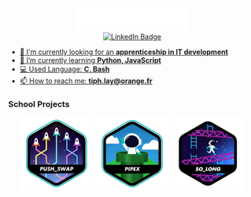 <div align="center">
  <img src="./Media/header.svg"></img>
</div>
  <div align="center">
      <a href="https://www.linkedin.com/in/tiphaine-lay/" target="_blank">
        <img src="https://img.shields.io/badge/LinkedIn-blue?style=for-the-badge&logo=linkedin&logoColor=white" alt="LinkedIn Badge"/>
  </div>

- 🔎 I'm currently looking for an **apprenticeship in IT development**
- 🌱 I’m currently learning **Python, JavaScript**
- 💻 Used Language: **C, Bash**
- 📫 How to reach me: **tiph.lay@orange.fr**

### School Projects

<div align="center">
  
  <a href="https://github.com/tiphainetiti/push_swap">![42 Badge](https://github.com/mcombeau/mcombeau/blob/main/42_badges/push_swape.png)</a>
  <a href="https://github.com/tiphainetiti/pipex">![42 Badge](https://github.com/mcombeau/mcombeau/blob/main/42_badges/pipexe.png)</a>
  <a href="https://github.com/tiphainetiti/so_long">![42 Badge](https://github.com/mcombeau/mcombeau/blob/main/42_badges/so_longn.png)</a>
</div>


<!--
**tiphainetiti/tiphainetiti** is a ✨ _special_ ✨ repository because its `README.md` (this file) appears on your GitHub profile.

Here are some ideas to get you started:




- 🔭 I’m currently working on ...
- 👯 I’m looking to collaborate on ...
- 🤔 I’m looking for help with ...
- 💬 Ask me about ...
- 😄 Pronouns: ...
- ⚡ Fun fact: ...
Pour les icones projets :

<a href="https://github.com/tiphainetiti/42-tc-libft">![42 Badge](https://github.com/mcombeau/mcombeau/blob/main/42_badges/libfte.png)</a>
<a href="https://github.com/tiphainetiti/42-tc-get_next_line">![42 Badge](https://github.com/mcombeau/mcombeau/blob/main/42_badges/get_next_linee.png)</a>
<a href="https://github.com/tiphainetiti/42-tc-ft_printf">![42 Badge](https://github.com/mcombeau/mcombeau/blob/main/42_badges/ft_printfe.png)</a>
<a href="https://github.com/rabouzia/42-tc-Born2beroot">![42 Badge](https://github.com/mcombeau/mcombeau/blob/main/42_badges/born2beroote.png)</a>
<a href="https://github.com/rabouzia/42-tc-philosophers">![42 Badge](https://github.com/mcombeau/mcombeau/blob/main/42_badges/philosopherse.png)</a>
<a href="https://github.com/rabouzia/minihell">![42 Badge](https://github.com/mcombeau/mcombeau/blob/main/42_badges/minishelle.png)</a>
<a href="https://github.com/mcombeau/net_practice">![42 Badge](https://github.com/mcombeau/mcombeau/blob/main/42_badges/netpracticee.png)</a>
<a href="https://github.com/rabouzia/cub3D">![42 Badge](https://github.com/mcombeau/mcombeau/blob/main/42_badges/cub3de.png)</a>
<a href="https://github.com/rabouzia/Piscine_CPP">![42 Badge](https://github.com/mcombeau/mcombeau/blob/main/42_badges/cppe.png)</a>
<a href="https://github.com/rabouzia/ft_irc">![42 Badge](https://github.com/mcombeau/mcombeau/blob/main/42_badges/ft_irce.png)</a>
<a href="https://github.com/rabouzia/inception">![42 Badge](https://github.com/mcombeau/mcombeau/blob/main/42_badges/inceptione.png)</a>
<a href="https://github.com/rabouzia/webserv">![42 Badge](https://github.com/mcombeau/mcombeau/blob/main/42_badges/webserve.png)</a>

Pour un texte qui se tape tout seul :
 <img src="https://readme-typing-svg.herokuapp.com?font=Jetbrains+mono&size=40&duration=3000&color=FE9453&center=true&vCenter=true&width=435&lines=Hey..+I'm+Romain;Don't+hesitate..;..to+reach+me+!" alt="Typing SVG"/>
-->
